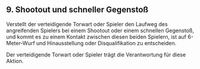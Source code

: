 ## 9. Shootout und schneller Gegenstoß

Verstellt der verteidigende Torwart oder Spieler den Laufweg des
angreifenden Spielers bei einem Shootout oder einem schnellen
Gegenstoß, und kommt es zu einem Kontakt zwischen diesen beiden
Spielern, ist auf 6-Meter-Wurf und Hinausstellung oder Disqualifikation zu
entscheiden.

Der verteidigende Torwart oder Spieler trägt die Verantwortung für diese
Aktion.
